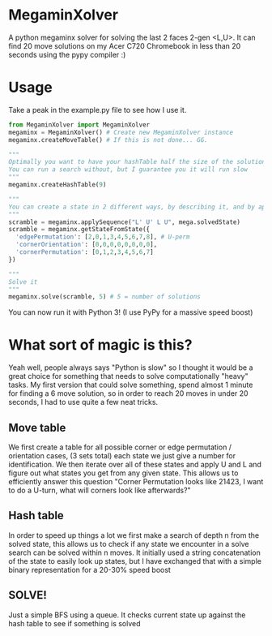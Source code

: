# MegaminXolver
A python megaminx solver for solving the last 2 faces 2-gen \<L,U\>. It can find 20 move solutions on my Acer C720 Chromebook in less than 20 seconds using the pypy compiler :)

# Usage
Take a peak in the example.py file to see how I use it.
```python
from MegaminXolver import MegaminXolver
megaminx = MegaminXolver() # Create new MegaminXolver instance
megaminx.createMoveTable() # If this is not done... GG.

"""
Optimally you want to have your hashTable half the size of the solutions you want to find. 
You can run a search without, but I guarantee you it will run slow
"""
megaminx.createHashTable(9)

"""
You can create a state in 2 different ways, by describing it, and by applying a move string
"""
scramble = megaminx.applySequence("L' U' L U", mega.solvedState)
scramble = megaminx.getStateFromState({
  'edgePermutation': [2,0,1,3,4,5,6,7,8], # U-perm
  'cornerOrientation': [0,0,0,0,0,0,0,0],
  'cornerPermutation': [0,1,2,3,4,5,6,7]
})

"""
Solve it
"""
megaminx.solve(scramble, 5) # 5 = number of solutions
```

You can now run it with Python 3! (I use PyPy for a massive speed boost)

# What sort of magic is this?
Yeah well, people always says "Python is slow" so I thought it would be a great choice for something that needs to solve computationally "heavy" tasks. My first version that could solve something, spend almost 1 minute for finding a 6 move solution, so in order to reach 20 moves in under 20 seconds, I had to use quite a few neat tricks.

## Move table
We first create a table for all possible corner or edge permutation / orientation cases, (3 sets total) each state we just give a number for identification. We then iterate over all of these states and apply U and L and figure out what states you get from any given state. This allows us to efficiently answer this question "Corner Permutation looks like 21423, I want to do a U-turn, what will corners look like afterwards?"

## Hash table
In order to speed up things a lot we first make a search of depth n from the solved state, this allows us to check if any state we encounter in a solve search can be solved within n moves. It initially used a string concatenation of the state to easily look up states, but I have exchanged that with a simple binary representation for a 20-30% speed boost

## SOLVE!
Just a simple BFS using a queue. It checks current state up against the hash table to see if something is solved
